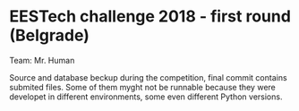 # EESTech challenge 2018 - first round (Belgrade)
Team: Mr. Human

Source and database beckup during the competition, final commit contains submited files.
Some of them myght not be runnable because they were developet in different environments, some even different Python versions.